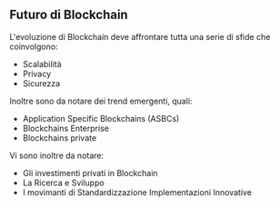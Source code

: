 ## Futuro di Blockchain

L'evoluzione di Blockchain deve affrontare tutta una serie di sfide che coinvolgono:
* Scalabilità
* Privacy
* Sicurezza

Inoltre sono da notare dei trend emergenti, quali:
* Application Specific Blockchains (ASBCs)
* Blockchains Enterprise
* Blockchains private

Vi sono inoltre da notare:
* Gli investimenti privati in Blockchain
* La Ricerca e Sviluppo
* I movimanti di Standardizzazione
Implementazioni Innovative
